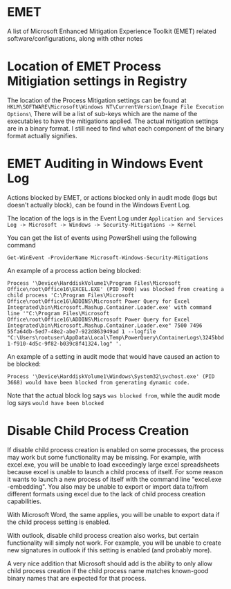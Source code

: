 # EMET
A list of Microsoft Enhanced Mitigation Experience Toolkit (EMET) related software/configurations, along with other notes


# Location of EMET Process Mitigiation settings in Registry
The location of the Process Mitigation settings can be found at 
  ```HKLM\SOFTWARE\Microsoft\Windows NT\CurrentVersion\Image File Execution Options\```
There will be a list of sub-keys which are the name of the executables to have the mitigations applied. The actual mitigation settings are in a binary format. I still need to find what each component of the binary format actually signifies. 


# EMET Auditing in Windows Event Log
Actions blocked by EMET, or actions blocked only in audit mode (logs but doesn't actually block), can be found in the Windows Event Log. 

The location of the logs is in the Event Log under ```Application and Services Log -> Microsoft -> Windows -> Security-Mitigations -> Kernel```

You can get the list of events using PowerShell using the following command

```Get-WinEvent -ProviderName Microsoft-Windows-Security-Mitigations```

An example of a process action being blocked:

```Process '\Device\HarddiskVolume1\Program Files\Microsoft Office\root\Office16\EXCEL.EXE' (PID 7000) was blocked from creating a child process 'C:\Program Files\Microsoft Office\root\Office16\ADDINS\Microsoft Power Query for Excel Integrated\bin\Microsoft.Mashup.Container.Loader.exe' with command line '"C:\Program Files\Microsoft Office\root\Office16\ADDINS\Microsoft Power Query for Excel Integrated\bin\Microsoft.Mashup.Container.Loader.exe" 7500 7496 55fa64db-5ed7-48e2-abe7-922d863949ad 1 --logfile "C:\Users\rootuser\AppData\Local\Temp\PowerQuery\ContainerLogs\3245bbd1-f910-4d5c-9f82-b039c8f41324.log" '. ```


An example of a setting in audit mode that would have caused an action to be blocked: 

```Process '\Device\HarddiskVolume1\Windows\System32\svchost.exe' (PID 3668) would have been blocked from generating dynamic code.```

Note that the actual block log says ```was blocked from```, while the audit mode log says ```would have been blocked```

# Disable Child Process Creation
If disable child process creation is enabled on some processes, the process may work but some functionality may be missing. For example, with excel.exe, you will be unable to load exceedingly large excel spreadsheets because excel is unable to launch a child process of itself. For some reason it wants to launch a new process of itself with the command line "excel.exe -embedding". You also may be unable to export or import data to/from different formats using excel due to the lack of child process creation capabilities.

With Microsoft Word, the same applies, you will be unable to export data if the child process setting is enabled.

With outlook, disable child process creation also works, but certain functionality will simply not work. For example, you will be unable to create new signatures in outlook if this setting is enabled (and probably more).

A very nice addition that Microsoft should add is the ability to only allow child process creation if the child process name matches known-good binary names that are expected for that process.
